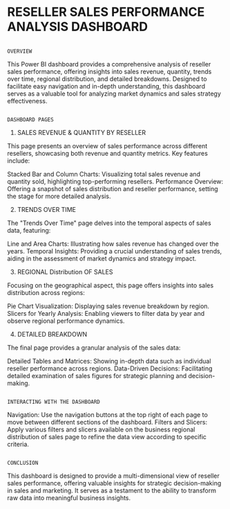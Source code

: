 # RESELLER SALES PERFORMANCE ANALYSIS DASHBOARD


                                                                         OVERVIEW
This Power BI dashboard provides a comprehensive analysis of reseller sales performance, offering insights into sales revenue, quantity, trends over time, regional distribution, and detailed breakdowns. Designed to facilitate easy navigation and in-depth understanding, this dashboard serves as a valuable tool for analyzing market dynamics and sales strategy effectiveness.


                                                                         DASHBOARD PAGES
1. SALES REVENUE & QUANTITY BY RESELLER

This page presents an overview of sales performance across different resellers, showcasing both revenue and quantity metrics. Key features include:

Stacked Bar and Column Charts: Visualizing total sales revenue and quantity sold, highlighting top-performing resellers.
Performance Overview: Offering a snapshot of sales distribution and reseller performance, setting the stage for more detailed analysis.


2. TRENDS OVER TIME

The "Trends Over Time" page delves into the temporal aspects of sales data, featuring:

Line and Area Charts: Illustrating how sales revenue has changed over the years.
Temporal Insights: Providing a crucial understanding of sales trends, aiding in the assessment of market dynamics and strategy impact.


3. REGIONAL Distribution OF SALES

Focusing on the geographical aspect, this page offers insights into sales distribution across regions:

Pie Chart Visualization: Displaying sales revenue breakdown by region.
Slicers for Yearly Analysis: Enabling viewers to filter data by year and observe regional performance dynamics.


4. DETAILED BREAKDOWN

The final page provides a granular analysis of the sales data:

Detailed Tables and Matrices: Showing in-depth data such as individual reseller performance across regions.
Data-Driven Decisions: Facilitating detailed examination of sales figures for strategic planning and decision-making.


                                                                      INTERACTING WITH THE DASHBOARD

Navigation: Use the navigation buttons at the top right of each page to move between different sections of the dashboard.
Filters and Slicers: Apply various filters and slicers available on the business regional distribution of sales page to refine the data view according to specific criteria.


                                                                      CONCLUSION

This dashboard is designed to provide a multi-dimensional view of reseller sales performance, offering valuable insights for strategic decision-making in sales and marketing. It serves as a testament to the ability to transform raw data into meaningful business insights.
